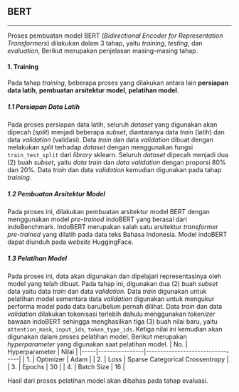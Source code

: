 ## BERT
---
Proses pembuatan model BERT (*Bidirectional Encoder for Representation Transformers*) dilakukan dalam 3 tahap, yaitu *training*, *testing*, dan *evaluation*, Berikut merupakan penjelasan masing-masing tahap.
#### 1. Training
Pada tahap *training*, beberapa proses yang dilakukan antara lain **persiapan data latih**, **pembuatan arsitektur model**, **pelatihan model**.

##### 1.1 Persiapan Data Latih
Pada proses persiapan data latih, seluruh *dataset* yang digunakan akan dipecah (*split*) menjadi beberapa *subset*, diantaranya data *train* (latih) dan data *validation* (validasi). Data *train* dan data *validation* dibuat dengan melakukan *split* terhadap *dataset* dengan menggunakan fungsi `train_test_split` dari *library* sklearn. Seluruh *dataset* dipecah menjadi dua (2) buah *subset*, yaitu *data train* dan *data validation* dengan proporsi 80% dan 20%. Data *train* dan data *validation* kemudian digunakan pada tahap *training*.

##### 1.2 Pembuatan Arsitektur Model
Pada proses ini, dilakukan pembuatan arsitektur model BERT dengan menggunakan model *pre-trained* indoBERT yang berasal dari indoBenchmark. IndoBERT merupakan salah satu arsitektur *transformer pre-trained* yang dilatih pada data teks Bahasa Indonesia. Model indoBERT dapat diunduh pada *website* HuggingFace.

##### 1.3 Pelatihan Model
Pada proses ini, data akan digunakan dan dipelajari representasinya oleh model yang telah dibuat. Pada tahap ini, digunakan dua (2) buah *subset* data yaitu data *train* dan data *validation*. Data *train* digunakan untuk pelatihan model sementara data *validation* digunakan untuk mengukur performa model pada data baru/belum pernah dilihat. Data *train* dan data *validation* dilakukan tokenisasi terlebih dahulu menggunakan *tokenizer* bawaan indoBERT sehingga menghasilkan tiga (3) buah nilai baru, yaitu `attention_mask`, `input_ids`, `token_type_ids`. Ketiga nilai ini kemudian akan digunakan dalam proses pelatihan model. Berikut merupakan *hyperparameter* yang digunakan saat pelatihan model.
| No. | Hyperparameter | Nilai                           |
|-----|----------------|---------------------------------|
| 1.  | Optimizer      | Adam                            |
| 2.  | Loss           | Sparse Categorical Crossentropy |
| 3.  | Epochs         | 30                             |
| 4.  | Batch Size     | 16                             |

Hasil dari proses pelatihan model akan dibahas pada tahap evaluasi.